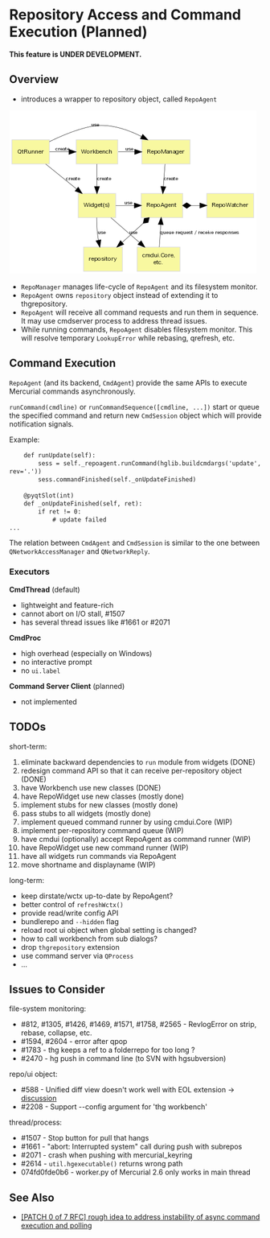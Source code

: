 # Repository Access and Command Execution (Planned)

**This feature is UNDER DEVELOPMENT.**

## Overview

* introduces a wrapper to repository object, called `RepoAgent`

![](fig/repository-classes.png)

* `RepoManager` manages life-cycle of `RepoAgent` and its filesystem monitor.
* `RepoAgent` owns `repository` object instead of extending it to thgrepository.
* `RepoAgent` will receive all command requests and run them in sequence.
  It may use cmdserver process to address thread issues.
* While running commands, `RepoAgent` disables filesystem monitor. This will resolve
  temporary `LookupError` while rebasing, qrefresh, etc.

## Command Execution

`RepoAgent` (and its backend, `CmdAgent`) provide the same APIs to execute Mercurial commands asynchronously.

`runCommand(cmdline)` or `runCommandSequence([cmdline, ...])` start or queue the specified command and return new `CmdSession` object which will provide notification signals.

Example:

~~~~{.py}
    def runUpdate(self):
        sess = self._repoagent.runCommand(hglib.buildcmdargs('update', rev='.'))
        sess.commandFinished(self._onUpdateFinished)

    @pyqtSlot(int)
    def _onUpdateFinished(self, ret):
        if ret != 0:
            # update failed
...
~~~~

The relation between `CmdAgent` and `CmdSession` is similar to the one between `QNetworkAccessManager` and `QNetworkReply`.

### Executors

**CmdThread** (default)

* lightweight and feature-rich
* cannot abort on I/O stall, #1507
* has several thread issues like #1661 or #2071

**CmdProc**

* high overhead (especially on Windows)
* no interactive prompt
* no `ui.label`

**Command Server Client** (planned)

* not implemented

## TODOs

short-term:

1. eliminate backward dependencies to `run` module from widgets (DONE)
1. redesign command API so that it can receive per-repository object (DONE)
1. have Workbench use new classes (DONE)
1. have RepoWidget use new classes (mostly done)
1. implement stubs for new classes (mostly done)
1. pass stubs to all widgets (mostly done)
1. implement queued command runner by using cmdui.Core (WIP)
1. implement per-repository command queue (WIP)
1. have cmdui (optionally) accept RepoAgent as command runner (WIP)
1. have RepoWidget use new command runner (WIP)
1. have all widgets run commands via RepoAgent
1. move shortname and displayname (WIP)

long-term:

* keep dirstate/wctx up-to-date by RepoAgent?
* better control of `refreshWctx()`
* provide read/write config API
* bundlerepo and `--hidden` flag
* reload root ui object when global setting is changed?
* how to call workbench from sub dialogs?
* drop `thgrepository` extension
* use command server via `QProcess`
* ...

## Issues to Consider

file-system monitoring:

* #812, #1305, #1426, #1469, #1571, #1758, #2565 - RevlogError on strip, rebase, collapse, etc.
* #1594, #2604 - error after qpop
* #1783 - thg keeps a ref to a folderrepo for too long ?
* #2470 - hg push in command line (to SVN with hgsubversion)

repo/ui object:

* #588 - Unified diff view doesn't work well with EOL extension
  → [discussion](http://thread.gmane.org/gmane.comp.version-control.mercurial.tortoisehg.user/3341/focus=3345)
* #2208 - Support --config argument for 'thg workbench'

thread/process:

* #1507 - Stop button for pull that hangs
* #1661 - "abort: Interrupted system" call during push with subrepos
* #2071 - crash when pushing with mercurial_keyring
* #2614 - `util.hgexecutable()` returns wrong path
* 074fd0fde0b6 - worker.py of Mercurial 2.6 only works in main thread

## See Also

* [[PATCH 0 of 7 RFC] rough idea to address instability of async command execution and polling](https://groups.google.com/d/msg/thg-dev/r2cWqYDg4iQ/JVg12dP1O1AJ)